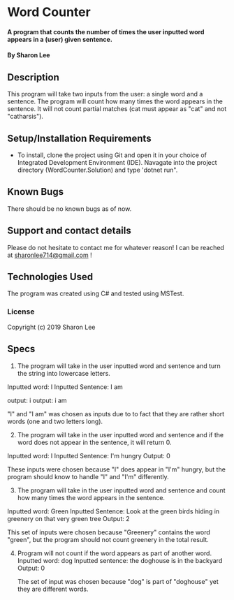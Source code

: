 # Word Counter

#### A program that counts the number of times the user inputted word appears in a (user) given sentence.

#### By Sharon Lee

## Description

This program will take two inputs from the user: a single word and a sentence. The program will count how many times the word appears in the sentence. It will not count partial matches (cat must appear as "cat" and not "catharsis").

## Setup/Installation Requirements

* To install, clone the project using Git and open it in your choice of Integrated Development Environment (IDE). Navagate into the project directory (WordCounter.Solution) and type 'dotnet run".

## Known Bugs

There should be no known bugs as of now.

## Support and contact details

Please do not hesitate to contact me for whatever reason! I can be reached at sharonlee714@gmail.com !

## Technologies Used

The program was created using C# and tested using MSTest.

### License

Copyright (c) 2019 Sharon Lee

## Specs

1. The program will take in the user inputted word and sentence and turn the string into lowercase letters.

  Inputted word: I 
  Inputted Sentence: I am

  output: i
  output: i am

  "I" and "I am" was chosen as inputs due to to fact that they are rather short words (one and two letters long).

2. The program will take in the user inputted word and sentence and if the word does not appear in the sentence, it will return 0.

  Inputted word: I
  Inputted Sentence: I'm hungry
  Output: 0

  These inputs were chosen because "I" does appear in "I'm" hungry, but the program should know to handle "I" and "I'm" differently.

3. The program will take in the user inputted word and sentence and count how many times the word appears in the sentence.

  Inputted word: Green
  Inputted Sentence: Look at the green birds hiding in greenery on that very green tree
  Output: 2

  This set of inputs were chosen because "Greenery" contains the word "green", but the program should not count greenery in the total result. 

4. Program will not count if the word appears as part of another word.
   Inputted word: dog
   Inputted sentence: the doghouse is in the backyard
   Output: 0

   The set of input was chosen because "dog" is part of "doghouse" yet they are different words.
